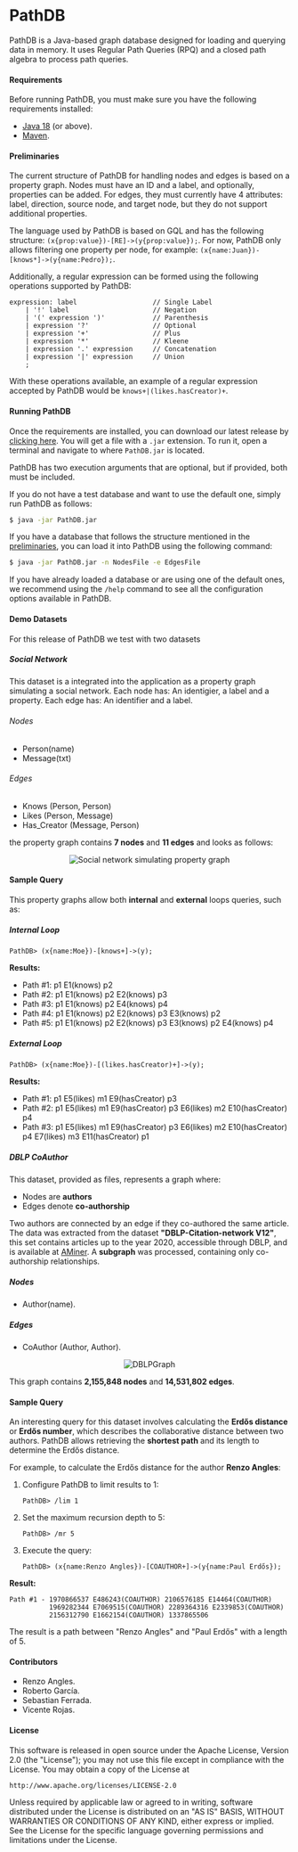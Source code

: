# PathDB

PathDB is a Java-based graph database designed for loading and querying data in memory. It uses Regular Path Queries (RPQ) and a closed path algebra to process path queries.

#### Requirements

Before running PathDB, you must make sure you have the following requirements installed:
* [Java 18](https://www.oracle.com/java/technologies/javase/jdk18-archive-downloads.html) (or above).
* [Maven](https://maven.apache.org/download.cgi).

#### Preliminaries 

The current structure of PathDB for handling nodes and edges is based on a property graph. Nodes must have an ID and a label, and optionally, properties can be added. For edges, they must currently have 4 attributes: label, direction, source node, and target node, but they do not support additional properties.

The language used by PathDB is based on GQL and has the following structure: `(x{prop:value})-[RE]->(y{prop:value});`. For now, PathDB only allows filtering one property per node, for example: `(x{name:Juan})-[knows*]->(y{name:Pedro});`.

Additionally, a regular expression can be formed using the following operations supported by PathDB:

```ANTLR4
expression: label                   // Single Label
    | '!' label                     // Negation
    | '(' expression ')'            // Parenthesis
    | expression '?'                // Optional
    | expression '+'                // Plus
    | expression '*'                // Kleene
    | expression '.' expression     // Concatenation
    | expression '|' expression     // Union
    ;   
```

With these operations available, an example of a regular expression accepted by PathDB would be `knows+|(likes.hasCreator)+`.

#### Running PathDB

Once the requirements are installed, you can download our latest release by [clicking here](). You will get a file with a `.jar` extension. To run it, open a terminal and navigate to where `PathDB.jar` is located.

PathDB has two execution arguments that are optional, but if provided, both must be included.

If you do not have a test database and want to use the default one, simply run PathDB as follows:

```bash
$ java -jar PathDB.jar
```

If you have a database that follows the structure mentioned in the [preliminaries](#preliminaries), you can load it into PathDB using the following command:

```bash
$ java -jar PathDB.jar -n NodesFile -e EdgesFile
```

If you have already loaded a database or are using one of the default ones, we recommend using the `/help` command to see all the configuration options available in PathDB.

#### Demo Datasets

For this release of PathDB we test with two datasets

##### Social Network

This dataset is a integrated into the application as a property graph simulating a social network. Each node has: An identigier, a label and a property. Each edge has: An identifier and a label.

###### Nodes
- Person(name)
- Message(txt)
###### Edges
- Knows (Person, Person)
- Likes (Person, Message)
- Has_Creator (Message, Person)

the property graph contains **7 nodes** and **11 edges** and looks as follows:
<div align="center">
  <img src="readmeAssets/image-3.png" alt="Social network simulating property graph">
</div>


#### Sample Query

This property graphs allow both **internal** and **external** loops queries, such as:

##### Internal Loop

```plaintext
PathDB> (x{name:Moe})-[knows+]->(y);
```

**Results:**
- Path #1: p1 E1(knows) p2  
- Path #2: p1 E1(knows) p2 E2(knows) p3  
- Path #3: p1 E1(knows) p2 E4(knows) p4  
- Path #4: p1 E1(knows) p2 E2(knows) p3 E3(knows) p2  
- Path #5: p1 E1(knows) p2 E2(knows) p3 E3(knows) p2 E4(knows) p4  

##### External Loop
```plaintext
PathDB> (x{name:Moe})-[(likes.hasCreator)+]->(y);
```

**Results:**
- Path #1: p1 E5(likes) m1 E9(hasCreator) p3  
- Path #2: p1 E5(likes) m1 E9(hasCreator) p3 E6(likes) m2 E10(hasCreator) p4  
- Path #3: p1 E5(likes) m1 E9(hasCreator) p3 E6(likes) m2 E10(hasCreator) p4 E7(likes) m3 E11(hasCreator) p1  



##### DBLP CoAuthor

This dataset, provided as files, represents a graph where:
- Nodes are **authors**
- Edges denote **co-authorship**  

Two authors are connected by an edge if they co-authored the same article. The data was extracted from the dataset **"DBLP-Citation-network V12"**, this set contains articles up to the year 2020, accessible through DBLP, and is available at  [AMiner](https://www.aminer.cn/citation). A **subgraph** was processed, containing only co-authorship relationships.

##### Nodes
- Author(name).

##### Edges
- CoAuthor (Author, Author).

<div align="center">
  <img src="readmeAssets/image-2.png" alt="DBLPGraph">
</div>

This graph contains **2,155,848 nodes** and **14,531,802 edges**.

#### Sample Query
An interesting query for this dataset involves calculating the **Erdős distance** or **Erdős number**, which describes the collaborative distance between two authors. PathDB allows retrieving the **shortest path** and its length to determine the Erdős distance.

For example, to calculate the Erdős distance for the author **Renzo Angles**:
1. Configure PathDB to limit results to 1:  
   ```plaintext
   PathDB> /lim 1
   ```
2. Set the maximum recursion depth to 5:  
   ```plaintext
   PathDB> /mr 5
   ```
3. Execute the query:  
   ```plaintext
   PathDB> (x{name:Renzo Angles})-[COAUTHOR+]->(y{name:Paul Erdős});
   ```

**Result:**  
```plaintext
Path #1 - 1970866537 E486243(COAUTHOR) 2106576185 E14464(COAUTHOR)  
          1969282344 E7069515(COAUTHOR) 2289364316 E2339853(COAUTHOR)  
          2156312790 E1662154(COAUTHOR) 1337865506
```
The result is a path between "Renzo Angles" and "Paul Erdős" with a length of 5.

#### Contributors
* Renzo Angles.
* Roberto García.
* Sebastian Ferrada.
* Vicente Rojas.

#### License

 This software is released in open source under the Apache License, 
 Version 2.0 (the "License"); you may not use this file except in 
 compliance with the License. You may obtain a copy of the License at

    http://www.apache.org/licenses/LICENSE-2.0

 Unless required by applicable law or agreed to in writing, software
 distributed under the License is distributed on an "AS IS" BASIS,
 WITHOUT WARRANTIES OR CONDITIONS OF ANY KIND, either express or implied.
 See the License for the specific language governing permissions and
 limitations under the License.
